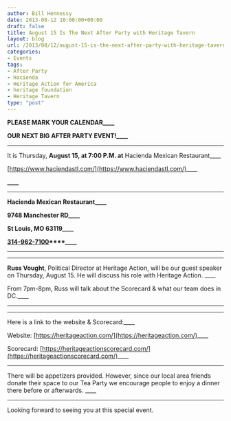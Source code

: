 ```yaml
---
author: Bill Hennessy
date: 2013-08-12 10:00:00+00:00
draft: false
title: August 15 Is The Next After Party with Heritage Tavern
layout: blog
url: /2013/08/12/august-15-is-the-next-after-party-with-heritage-tavern/
categories:
- Events
tags:
- After Party
- Hacienda
- Heritage Action for America
- heritage foundation
- Heritage Tavern
type: "post"
---
```


**PLEASE MARK YOUR CALENDAR____**

**OUR NEXT BIG AFTER PARTY EVENT!____**

____

It is Thursday, **August 15, at 7:00 P.M. at** Hacienda Mexican Restaurant____

[https://www.haciendastl.com/](https://www.haciendastl.com/)____

**____**

____

**Hacienda Mexican Restaurant____**

**9748 Manchester RD____**

**St Louis, MO 63119____**

**[314-962-7100](tel:314-962-7100)****____**

____

____

**Russ Vought**, Political Director at Heritage Action, will be our guest speaker on Thursday, August 15. He will discuss his role with Heritage Action. ____

From 7pm-8pm, Russ will talk about the Scorecard & what our team does in DC.____

____

____

Here is a link to the website & Scorecard:____

Website: [https://heritageaction.com/](https://heritageaction.com/)____

Scorecard: [https://heritageactionscorecard.com/](https://heritageactionscorecard.com/)____

____

There will be appetizers provided. However, since our local area friends donate their space to our Tea Party we encourage people to enjoy a dinner there before or afterwards. ____

____

Looking forward to seeing you at this special event.
